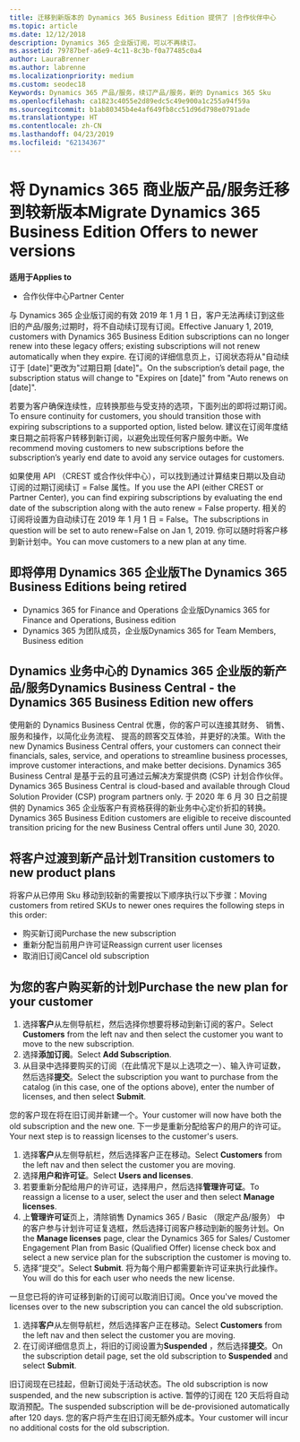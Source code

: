 ```yaml
---
title: 迁移到新版本的 Dynamics 365 Business Edition 提供了 |合作伙伴中心
ms.topic: article
ms.date: 12/12/2018
description: Dynamics 365 企业版订阅，可以不再续订。
ms.assetid: 79787bef-a6e9-4c11-8c3b-f0a77485c0a4
author: LauraBrenner
ms.author: labrenne
ms.localizationpriority: medium
ms.custom: seodec18
Keywords: Dynamics 365 产品/服务，续订产品/服务，新的 Dynamics 365 Sku
ms.openlocfilehash: ca1823c4055e2d89edc5c49e900a1c255a94f59a
ms.sourcegitcommit: b1ab80345b4e4af649fb8cc51d96d798e0791ade
ms.translationtype: HT
ms.contentlocale: zh-CN
ms.lasthandoff: 04/23/2019
ms.locfileid: "62134367"
---
```

# <a name="migrate-dynamics-365-business-edition-offers-to-newer-versions"></a><span data-ttu-id="37b38-104">将 Dynamics 365 商业版产品/服务迁移到较新版本</span><span class="sxs-lookup"><span data-stu-id="37b38-104">Migrate Dynamics 365 Business Edition Offers to newer versions</span></span> 

<span data-ttu-id="37b38-105">**适用于**</span><span class="sxs-lookup"><span data-stu-id="37b38-105">**Applies to**</span></span>

- <span data-ttu-id="37b38-106">合作伙伴中心</span><span class="sxs-lookup"><span data-stu-id="37b38-106">Partner Center</span></span>

<span data-ttu-id="37b38-107">与 Dynamics 365 企业版订阅的有效 2019 年 1 月 1 日，客户无法再续订到这些旧的产品/服务;过期时，将不自动续订现有订阅。</span><span class="sxs-lookup"><span data-stu-id="37b38-107">Effective January 1, 2019, customers with Dynamics 365 Business Edition subscriptions can no longer renew into these legacy offers; existing subscriptions will not renew automatically when they expire.</span></span> <span data-ttu-id="37b38-108">在订阅的详细信息页上，订阅状态将从"自动续订于 [date]"更改为"过期日期 [date]"。</span><span class="sxs-lookup"><span data-stu-id="37b38-108">On the subscription’s detail page, the subscription status will change to "Expires on [date]" from "Auto renews on [date]".</span></span>

<span data-ttu-id="37b38-109">若要为客户确保连续性，应转换那些与受支持的选项，下面列出的即将过期订阅。</span><span class="sxs-lookup"><span data-stu-id="37b38-109">To ensure continuity for customers, you should transition those with expiring subscriptions to a supported option, listed below.</span></span> <span data-ttu-id="37b38-110">建议在订阅年度结束日期之前将客户转移到新订阅，以避免出现任何客户服务中断。</span><span class="sxs-lookup"><span data-stu-id="37b38-110">We recommend moving customers to new subscriptions before the subscription’s yearly end date to avoid any service outages for customers.</span></span>

<span data-ttu-id="37b38-111">如果使用 API （CREST 或合作伙伴中心），可以找到通过计算结束日期以及自动订阅的过期订阅续订 = False 属性。</span><span class="sxs-lookup"><span data-stu-id="37b38-111">If you use the API (either CREST or Partner Center), you can find expiring subscriptions by evaluating the end date of the subscription along with the auto renew = False property.</span></span> <span data-ttu-id="37b38-112">相关的订阅将设置为自动续订在 2019 年 1 月 1 日 = False。</span><span class="sxs-lookup"><span data-stu-id="37b38-112">The subscriptions in question will be set to auto renew=False on Jan 1, 2019.</span></span> <span data-ttu-id="37b38-113">你可以随时将客户移到新计划中。</span><span class="sxs-lookup"><span data-stu-id="37b38-113">You can move customers to a new plan at any time.</span></span> 

## <a name="the-dynamics-365-business-editions-being-retired"></a><span data-ttu-id="37b38-114">即将停用 Dynamics 365 企业版</span><span class="sxs-lookup"><span data-stu-id="37b38-114">The Dynamics 365 Business Editions being retired</span></span>

- <span data-ttu-id="37b38-115">Dynamics 365 for Finance and Operations 企业版</span><span class="sxs-lookup"><span data-stu-id="37b38-115">Dynamics 365 for Finance and Operations, Business edition</span></span>
- <span data-ttu-id="37b38-116">Dynamics 365 为团队成员，企业版</span><span class="sxs-lookup"><span data-stu-id="37b38-116">Dynamics 365 for Team Members, Business edition</span></span>

## <a name="dynamics-business-central---the-dynamics-365-business-edition-new-offers"></a><span data-ttu-id="37b38-117">Dynamics 业务中心的 Dynamics 365 企业版的新产品/服务</span><span class="sxs-lookup"><span data-stu-id="37b38-117">Dynamics Business Central - the Dynamics 365 Business Edition new offers</span></span>

<span data-ttu-id="37b38-118">使用新的 Dynamics Business Central 优惠，你的客户可以连接其财务、 销售、 服务和操作，以简化业务流程、 提高的顾客交互体验，并更好的决策。</span><span class="sxs-lookup"><span data-stu-id="37b38-118">With the new Dynamics Business Central offers, your customers can connect their financials, sales, service, and operations to streamline business processes, improve customer interactions, and make better decisions.</span></span> <span data-ttu-id="37b38-119">Dynamics 365 Business Central 是基于云的且可通过云解决方案提供商 (CSP) 计划合作伙伴。</span><span class="sxs-lookup"><span data-stu-id="37b38-119">Dynamics 365 Business Central is cloud-based and available through Cloud Solution Provider (CSP) program partners only.</span></span>
<span data-ttu-id="37b38-120">于 2020 年 6 月 30 日之前提供的 Dynamics 365 企业版客户有资格获得的新业务中心定价折扣的转换。</span><span class="sxs-lookup"><span data-stu-id="37b38-120">Dynamics 365 Business Edition customers are eligible to receive discounted transition pricing for the new Business Central offers until June 30, 2020.</span></span>

## <a name="transition-customers-to-new-product-plans"></a><span data-ttu-id="37b38-121">将客户过渡到新产品计划</span><span class="sxs-lookup"><span data-stu-id="37b38-121">Transition customers to new product plans</span></span>

 <span data-ttu-id="37b38-122">将客户从已停用 Sku 移动到较新的需要按以下顺序执行以下步骤：</span><span class="sxs-lookup"><span data-stu-id="37b38-122">Moving customers from retired SKUs to newer ones requires the following steps in this order:</span></span>

- <span data-ttu-id="37b38-123">购买新订阅</span><span class="sxs-lookup"><span data-stu-id="37b38-123">Purchase the new subscription</span></span>
- <span data-ttu-id="37b38-124">重新分配当前用户许可证</span><span class="sxs-lookup"><span data-stu-id="37b38-124">Reassign current user licenses</span></span>
- <span data-ttu-id="37b38-125">取消旧订阅</span><span class="sxs-lookup"><span data-stu-id="37b38-125">Cancel old subscription</span></span>

## <a name="purchase-the-new-plan-for-your-customer"></a><span data-ttu-id="37b38-126">为您的客户购买新的计划</span><span class="sxs-lookup"><span data-stu-id="37b38-126">Purchase the new plan for your customer</span></span>

1. <span data-ttu-id="37b38-127">选择**客户**从左侧导航栏，然后选择你想要将移动到新订阅的客户。</span><span class="sxs-lookup"><span data-stu-id="37b38-127">Select **Customers** from the left nav and then select the customer you want to move to the new subscription.</span></span>
2. <span data-ttu-id="37b38-128">选择**添加订阅**。</span><span class="sxs-lookup"><span data-stu-id="37b38-128">Select **Add Subscription**.</span></span>
3. <span data-ttu-id="37b38-129">从目录中选择要购买的订阅（在此情况下是以上选项之一）、输入许可证数，然后选择**提交**。</span><span class="sxs-lookup"><span data-stu-id="37b38-129">Select the subscription you want to purchase from the catalog (in this case, one of the options above), enter the number of licenses, and then select **Submit**.</span></span> 

<span data-ttu-id="37b38-130">您的客户现在将在旧订阅并新建一个。</span><span class="sxs-lookup"><span data-stu-id="37b38-130">Your customer will now have both the old subscription and the new one.</span></span> <span data-ttu-id="37b38-131">下一步是重新分配给客户的用户的许可证。</span><span class="sxs-lookup"><span data-stu-id="37b38-131">Your next step is to reassign licenses to the customer's users.</span></span>

1. <span data-ttu-id="37b38-132">选择**客户**从左侧导航栏，然后选择客户正在移动。</span><span class="sxs-lookup"><span data-stu-id="37b38-132">Select **Customers** from the left nav and then select the customer you are moving.</span></span>
2. <span data-ttu-id="37b38-133">选择**用户和许可证**。</span><span class="sxs-lookup"><span data-stu-id="37b38-133">Select **Users and licenses**.</span></span>
3. <span data-ttu-id="37b38-134">若要重新分配给用户的许可证，选择用户，然后选择**管理许可证**。</span><span class="sxs-lookup"><span data-stu-id="37b38-134">To reassign a license to a user, select the user and then select **Manage licenses**.</span></span> 
4. <span data-ttu-id="37b38-135">上**管理许可证**页上，清除销售 Dynamics 365 / Basic （限定产品/服务） 中的客户参与计划许可证复选框，然后选择订阅客户移动到新的服务计划。</span><span class="sxs-lookup"><span data-stu-id="37b38-135">On the **Manage licenses** page, clear the Dynamics 365 for Sales/ Customer Engagement Plan from Basic (Qualified Offer) license check box and select a new service plan for the subscription the customer is moving to.</span></span> 
5. <span data-ttu-id="37b38-136">选择“提交”。</span><span class="sxs-lookup"><span data-stu-id="37b38-136">Select **Submit**.</span></span> <span data-ttu-id="37b38-137">将为每个用户都需要新许可证来执行此操作。</span><span class="sxs-lookup"><span data-stu-id="37b38-137">You will do this for each user who needs the new license.</span></span> 

<span data-ttu-id="37b38-138">一旦您已将的许可证移到新的订阅可以取消旧订阅。</span><span class="sxs-lookup"><span data-stu-id="37b38-138">Once you've moved the licenses over to the new subscription you can cancel the old subscription.</span></span> 

1. <span data-ttu-id="37b38-139">选择**客户**从左侧导航栏，然后选择客户正在移动。</span><span class="sxs-lookup"><span data-stu-id="37b38-139">Select **Customers** from the left nav and then select the customer you are moving.</span></span>
2. <span data-ttu-id="37b38-140">在订阅详细信息页上，将旧的订阅设置为**Suspended** ，然后选择**提交**。</span><span class="sxs-lookup"><span data-stu-id="37b38-140">On the subscription detail page, set the old subscription to **Suspended** and select **Submit**.</span></span>

<span data-ttu-id="37b38-141">旧订阅现在已挂起，但新订阅处于活动状态。</span><span class="sxs-lookup"><span data-stu-id="37b38-141">The old subscription is now suspended, and the new subscription is active.</span></span> <span data-ttu-id="37b38-142">暂停的订阅在 120 天后将自动取消预配。</span><span class="sxs-lookup"><span data-stu-id="37b38-142">The suspended subscription will be de-provisioned automatically after 120 days.</span></span> <span data-ttu-id="37b38-143">您的客户将产生在旧订阅无额外成本。</span><span class="sxs-lookup"><span data-stu-id="37b38-143">Your customer will incur no additional costs for the old subscription.</span></span>